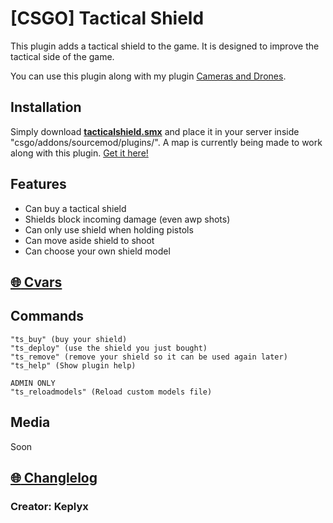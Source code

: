 # [CSGO] Tactical Shield

This plugin adds a tactical shield to the game. It is designed to improve the tactical side of the game.

You can use this plugin along with my plugin [Cameras and Drones](https://github.com/Keplyx/TacticalShield).


## Installation

Simply download **[tacticalshield.smx](https://github.com/Keplyx/TacticalShield/raw/master/plugins/TacticalShield.smx)** and place it in your server inside "csgo/addons/sourcemod/plugins/".
A map is currently being made to work along with this plugin. [Get it here!](http://steamcommunity.com/sharedfiles/filedetails/?id=1102250426)

## Features

   * Can buy a tactical shield
   * Shields block incoming damage (even awp shots)
   * Can only use shield when holding pistols
   * Can move aside shield to shoot
   * Can choose your own shield model
   

## [:globe_with_meridians: Cvars](https://github.com/Keplyx/TacticalShield/blob/master/tacticalshield.cfg)

## Commands

    "ts_buy" (buy your shield)
    "ts_deploy" (use the shield you just bought)
    "ts_remove" (remove your shield so it can be used again later)
    "ts_help" (Show plugin help)
    
    ADMIN ONLY
    "ts_reloadmodels" (Reload custom models file)

## Media
Soon

## [:globe_with_meridians: Changlelog](https://github.com/Keplyx/TacticalShield/blob/master/Changlelog.md)

### Creator: Keplyx
